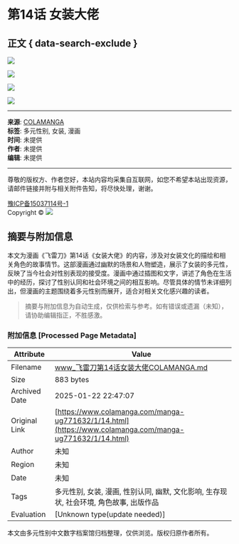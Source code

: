 # **第14话 女装大佬**

## 正文 { data-search-exclude }


![](blob:https://www.colamanga.com/181fdf66-029d-46a3-8def-aeb47b682dfb)

![](blob:https://www.colamanga.com/6898af1f-568d-4b34-bf46-fe42690d1cb5)

![](blob:https://www.colamanga.com/2e8c5cd5-6698-4622-a4b2-6f2a4e6ee7e9)

![](blob:https://www.colamanga.com/a6aea6bc-8461-4af1-9c84-b284be14c254)

---

**来源**: [COLAMANGA](https://www.colamanga.com)  
**标签**: 多元性别, 女装, 漫画  
**时间**: 未提供  
**作者**: 未提供  
**编辑**: 未提供  

---

尊敬的版权方、作者您好，本站内容均采集自互联网，如您不希望本站出现资源，请邮件链接并附与相关附件告知，将尽快处理，谢谢。

[豫ICP备15037114号-1](http://www.miibeian.gov.cn/)  
Copyright © ![](https://www.colamanga.com/static/website.png)
<!-- tcd_original_link https://www.colamanga.com/manga-ug771632/1/14.html -->


## 摘要与附加信息

<!-- tcd_abstract -->
本文为漫画《飞雷刀》第14话《女装大佬》的内容，涉及对女装文化的描绘和相关角色的故事情节。这部漫画通过幽默的场景和人物塑造，展示了女装的多元性，反映了当今社会对性别表现的接受度。漫画中通过插图和文字，讲述了角色在生活中的经历，探讨了性别认同和社会环境之间的相互影响。尽管具体的情节未详细列出，但漫画的主题围绕着多元性别而展开，适合对相关文化感兴趣的读者。
<!-- tcd_abstract_end -->

> 摘要与附加信息为自动生成，仅供检索与参考。如有错误或遗漏（未知），请协助编辑指正，不胜感激。

### 附加信息 [Processed Page Metadata]

| Attribute       | Value                                  |
|-----------------|----------------------------------------|
| Filename        | www_飞雷刀第14话女装大佬COLAMANGA.md                             |
| Size            | 883 bytes                           |
| Archived Date   | 2025-01-22 22:47:07                             |
| Original Link   | [https://www.colamanga.com/manga-ug771632/1/14.html](https://www.colamanga.com/manga-ug771632/1/14.html)                       |
| Author          | 未知                               |
| Region          | 未知                               |
| Date            | 未知                                 |
| Tags            | 多元性别, 女装, 漫画, 性别认同, 幽默, 文化影响, 生存现状, 社会环境, 角色故事, 出版作品                                 |
| Evaluation            | [Unknown type(update needed)]                                 |
<!-- tcd_table_end -->

本文由多元性别中文数字档案馆归档整理，仅供浏览。版权归原作者所有。
